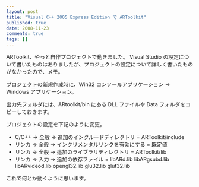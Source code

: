 ```yaml
---
layout: post
title: "Visual C++ 2005 Express Edition で ARToolkit"
published: true
date: 2008-11-23
comments: true
tags: []
---
```


ARToolkit、やっと自作プロジェクトで動きました。
Visual Studio の設定について書いたものはありましたが、プロジェクトの設定について詳しく書いたものがなかったので、メモ。

プロジェクトの新規作成時に、Win32 コンソールアプリケーション &#8594; Windows アプリケーション。

出力先フォルダには、ARtoolkit/bin にある DLL ファイルや Data フォルダをコピーしておきます。

プロジェクトの設定を下記のように変更。

- C/C++ &#8594; 全般 -> 追加のインクルードディレクトリ = ARToolkit/include
- リンカ &#8594; 全般 -> インクリメンタルリンクを有効にする = 既定値
- リンカ &#8594; 全般 -> 追加のライブラリディレクトリ = ARToolkit/lib
- リンカ &#8594; 入力 -> 追加の依存ファイル = libARd.lib libARgsubd.lib libARvideod.lib opengl32.lib glu32.lib glut32.lib

これで何とか動くように思います。
